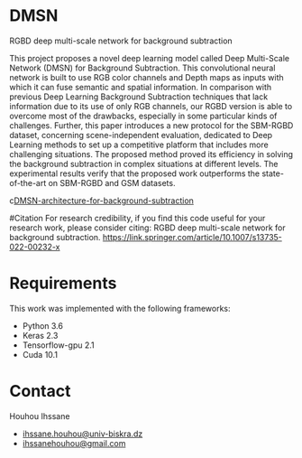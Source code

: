# DMSN
RGBD deep multi-scale network for background subtraction

This project proposes a novel deep learning model called Deep Multi-Scale Network (DMSN) for Background Subtraction. This convolutional neural network is built to use RGB color channels and Depth maps as inputs with which it can fuse semantic and spatial information. In comparison with previous Deep Learning Background Subtraction techniques that lack information due to its use of only RGB channels, our RGBD version is able to overcome most of the drawbacks, especially in some particular kinds of challenges. Further, this paper introduces a new protocol for the SBM-RGBD dataset, concerning scene-independent evaluation, dedicated to Deep Learning methods to set up a competitive platform that includes more challenging situations. The proposed method proved its efficiency in solving the background subtraction in complex situations at different levels. The experimental results verify that the proposed work outperforms the state-of-the-art on SBM-RGBD and GSM datasets.

c[DMSN-architecture-for-background-subtraction](https://user-images.githubusercontent.com/20444950/213936923-310a1560-9d4a-4a6a-8a04-54b1c12d36c4.jpg)

#Citation
For research credibility, if you find this code useful for your research work, please consider citing: RGBD deep multi-scale network for background subtraction.
https://link.springer.com/article/10.1007/s13735-022-00232-x

# Requirements
This work was implemented with the following frameworks:

- Python 3.6
- Keras 2.3
- Tensorflow-gpu 2.1
- Cuda 10.1

# Contact

Houhou Ihssane

- ihssane.houhou@univ-biskra.dz
- ihssanehouhou@gmail.com
